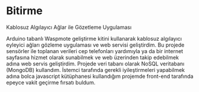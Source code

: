 # Bitirme
Kablosuz Algılayıcı Ağlar ile Gözetleme Uygulaması

Arduino tabanlı Waspmote geliştirme kitini kullanarak kablosuz algılayıcı eyleyici ağları
gözleme uygulaması ve web servisi geliştirdim. 
Bu projede sensörler ile toplanan verileri cep telefonları yardımıyla ya da bir internet 
sayfasına hizmet olarak sunabilmek ve web üzerinden takip edebilmek adına web servis 
geliştirdim. Projede veri tabanı olarak NoSQL veritabanı (MongoDB) kullandım.
İstemci tarafında gerekli iyileştirmeleri yapabilmek adına bolca javascript kütüphanesi kullandığım 
projemde front-end tarafında epeyce vakit geçirme fırsatı buldum.
